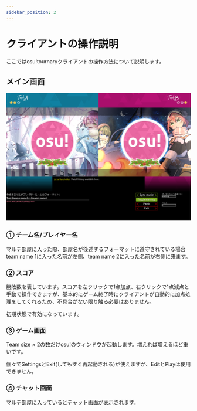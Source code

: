 ```yaml
---
sidebar_position: 2
---
```


# クライアントの操作説明

ここではosu!tournaryクライアントの操作方法について説明します。

## メイン画面

![メイン画面](/img/osu_tournary/main.png)

### ① チーム名/プレイヤー名

マルチ部屋に入った際、部屋名が後述するフォーマットに遵守されている場合team name 1に入った名前が左側、team name 2に入った名前が右側に来ます。

### ② スコア

勝敗数を表しています。スコアを左クリックで1点加点、右クリックで1点減点と手動で操作できますが、基本的にゲーム終了時にクライアントが自動的に加点処理をしてくれるため、不具合がない限り触る必要はありません。

初期状態で有効になっています。

### ③ ゲーム画面

Team size × 2の数だけosu!のウィンドウが起動します。増えれば増えるほど重いです。

個々でSettingsとExit(してもすぐ再起動される)が使えますが、EditとPlayは使用できません。

### ④ チャット画面

マルチ部屋に入っているとチャット画面が表示されます。
